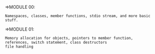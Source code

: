 =>MODULE 00:

	Namespaces, classes, member functions, stdio stream, and more basic stuff.

=>MODULE 01:
	
	Memory allocation for objects, pointers to member function, references, switch statement, class destructors
	file handling
